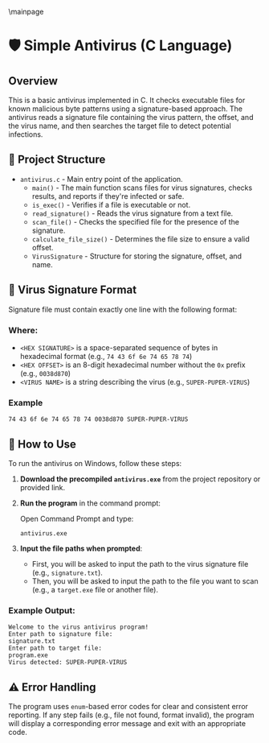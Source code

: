 \mainpage
# 🛡️ Simple Antivirus (C Language)

## Overview

This is a basic antivirus implemented in C. It checks executable files for known
malicious byte patterns using a signature-based approach. The antivirus reads a signature
file containing the virus pattern, the offset, and the virus name, and then searches
the target file to detect potential infections.

## 📁 Project Structure

- `antivirus.c` - Main entry point of the application.
  - `main()` - The main function scans files for virus signatures, checks results, and reports if they're infected or safe.
  - `is_exec()` - Verifies if a file is executable or not.
  - `read_signature()` - Reads the virus signature from a text file.
  - `scan_file()` - Checks the specified file for the presence of the signature.
  - `calculate_file_size()` - Determines the file size to ensure a valid offset.
  - `VirusSignature` - Structure for storing the signature, offset, and name.

## 🧬 Virus Signature Format

Signature file must contain exactly one line with the following format:
<HEX SIGNATURE> <HEX OFFSET> <VIRUS NAME>

### Where:
- `<HEX SIGNATURE>` is a space-separated sequence of bytes in hexadecimal format 
  (e.g., `74 43 6f 6e 74 65 78 74`)
- `<HEX OFFSET>` is an 8-digit hexadecimal number without the `0x` prefix 
  (e.g., `0038d870`)
- `<VIRUS NAME>` is a string describing the virus (e.g., `SUPER-PUPER-VIRUS`)

### Example

    74 43 6f 6e 74 65 78 74 0038d870 SUPER-PUPER-VIRUS

## 🧪 How to Use

To run the antivirus on Windows, follow these steps:

1. **Download the precompiled `antivirus.exe`** from the project repository or provided link.

2. **Run the program** in the command prompt:

    Open Command Prompt and type:

    ```
    antivirus.exe
    ```

3. **Input the file paths when prompted**:

    - First, you will be asked to input the path to the virus signature file (e.g., `signature.txt`).
    - Then, you will be asked to input the path to the file you want to scan (e.g., a `target.exe` file or another file).

### Example Output:
    Welcome to the virus antivirus program!
    Enter path to signature file:
    signature.txt
    Enter path to target file:
    program.exe
    Virus detected: SUPER-PUPER-VIRUS

## ⚠️ Error Handling

The program uses `enum`-based error codes for clear and consistent error reporting. 
If any step fails (e.g., file not found, format invalid), the program will display a corresponding error message 
and exit with an appropriate code.
